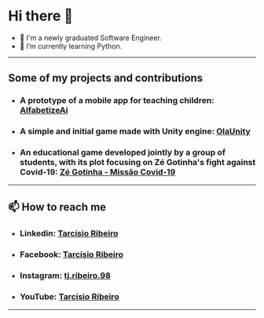 # Hi there 👋

- 🔭 I'm a newly graduated Software Engineer.
- 🌱 I’m currently learning Python.

---

## Some of my projects and contributions

- ### **A prototype of a mobile app for teaching children:** [AlfabetizeAi](https://github.com/tarcisioribeiro/APEDC)

- ### **A simple and initial game made with Unity engine**: [OlaUnity](https://github.com/tarcisioribeiro/OlaUnity)

- ### **An educational game developed jointly by a group of students, with its plot focusing on Zé Gotinha's fight against Covid-19:** [Zé Gotinha - Missão Covid-19](https://github.com/elyprado/JogoZeGotinhaUniFACEF)

---

## 📫 How to reach me

- ### **Linkedin**: [Tarcísio Ribeiro](https://www.linkedin.com/in/tarcisio-ribeiro-a3b099196/)

- ### **Facebook**: [Tarcísio Ribeiro](https://www.facebook.com/tarcisio.ribeiro.1840)

- ### **Instagram**: [tj.ribeiro.98](https://www.instagram.com/tj.ribeiro.98/)

- ### **YouTube**: [Tarcísio Ribeiro](https://www.youtube.com/channel/UCcgti2Nb-xCb6ZAwziXt_4g)

---
